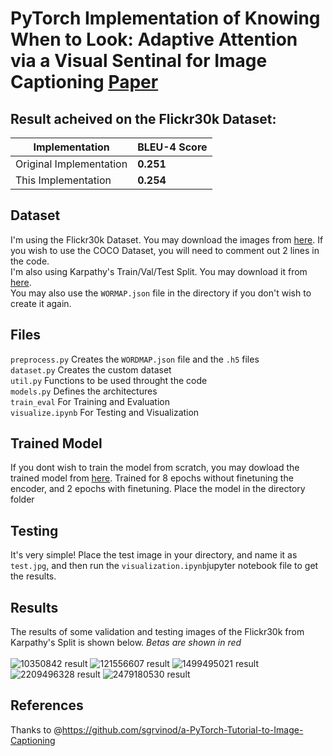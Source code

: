 # PyTorch Implementation of Knowing When to Look: Adaptive Attention via a Visual Sentinal for Image Captioning [Paper](https://arxiv.org/abs/1612.01887)

## Result acheived on the Flickr30k Dataset:
| Implementation  | BLEU-4 Score |
| ------------- | ------------- |
| Original Implementation | **0.251**  |
| This Implementation  | **0.254**  |

## Dataset
I'm using the Flickr30k Dataset. You may download the images from [here](http://web.engr.illinois.edu/~bplumme2/Flickr30kEntities). If you wish to use the COCO Dataset, you will need to comment out 2 lines in the code. <br/>
I'm also using Karpathy's Train/Val/Test Split. You may download it from [here](http://cs.stanford.edu/people/karpathy/deepimagesent/caption_datasets.zip).<br/>
You may also use the `WORMAP.json` file in the directory if you don't wish to create it again. 

## Files
`preprocess.py` Creates the `WORDMAP.json` file and the `.h5` files <br/>
`dataset.py` Creates the custom dataset<br/>
`util.py` Functions to be used throught the code<br/>
`models.py` Defines the architectures<br/> 
`train_eval` For Training and Evaluation<br/> 
`visualize.ipynb` For Testing and Visualization<br/>


## Trained Model
If you dont wish to train the model from scratch, you may dowload the trained model from [here](https://drive.google.com/open?id=1H1vz-WLG8AGFziNSY_z9N3BkYFsETZkD). Trained for 8 epochs without finetuning the encoder, and 2 epochs with finetuning. Place the model in the directory folder<br/>

## Testing
It's very simple! Place the test image in your directory, and name it as `test.jpg`, and then run the `visualization.ipynb`jupyter notebook file to get the results. 

## Results
The results of some validation and testing images of the Flickr30k from Karpathy's Split is shown below. *Betas are shown in red*<br/> <br/>
![10350842 result](https://user-images.githubusercontent.com/30661597/48299555-3375b180-e483-11e8-83e0-2798d2a17de5.png)
![121556607 result](https://user-images.githubusercontent.com/30661597/48299556-340e4800-e483-11e8-8eed-d995e8d878e6.png)
![1499495021 result](https://user-images.githubusercontent.com/30661597/48299557-340e4800-e483-11e8-8867-3dafa5449976.png)
![2209496328 result](https://user-images.githubusercontent.com/30661597/48299558-34a6de80-e483-11e8-8b5e-fd2d211f4791.png)
![2479180530 result](https://user-images.githubusercontent.com/30661597/48299559-353f7500-e483-11e8-996b-9fa7f0017281.png)


## References
Thanks to @https://github.com/sgrvinod/a-PyTorch-Tutorial-to-Image-Captioning<br/>
